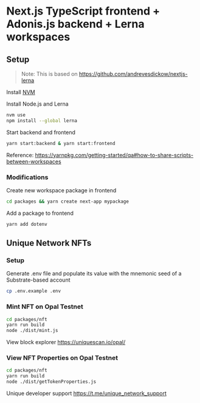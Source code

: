 # Next.js TypeScript frontend + Adonis.js backend + Lerna workspaces

## Setup

> Note: This is based on https://github.com/andrevesdickow/nextjs-lerna

Install [NVM](https://github.com/nvm-sh/nvm?tab=readme-ov-file#install--update-script)

Install Node.js and Lerna
```bash
nvm use
npm install --global lerna
```

Start backend and frontend
```bash
yarn start:backend & yarn start:frontend
```
Reference: https://yarnpkg.com/getting-started/qa#how-to-share-scripts-between-workspaces

### Modifications

Create new workspace package in frontend
```bash
cd packages && yarn create next-app mypackage
```

Add a package to frontend
```bash
yarn add dotenv
```

## Unique Network NFTs

### Setup

Generate .env file and populate its value with the mnemonic seed of a Substrate-based account
```bash
cp .env.example .env
```

### Mint NFT on Opal Testnet

```bash
cd packages/nft
yarn run build
node ./dist/mint.js
```

View block explorer https://uniquescan.io/opal/

### View NFT Properties on Opal Testnet

```bash
cd packages/nft
yarn run build
node ./dist/getTokenProperties.js
```

Unique developer support https://t.me/unique_network_support
